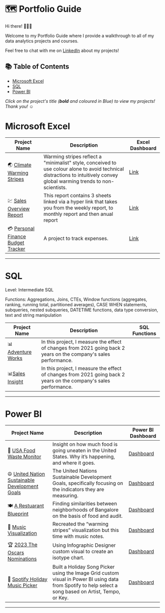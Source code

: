 # 🗺 Portfolio Guide

Hi there! 🙋🏻‍♀️

Welcome to my Portfolio Guide where I provide a walkthrough to all of my data analytics projects and courses.

Feel free to chat with me on [LinkedIn](inkedin.com/in/vera-ezinne-a66464209/) about my projects!

## 📚 Table of Contents
- [Microsoft Excel](#microsoft-excel)
- [SQL](#sql)
- [Power BI](#power-bi)

_Click on the project's title (**bold** and coloured in Blue) to view my projects! Thank you! ☺️_

# Microsoft Excel

| Project Name | Description | Excel Dashboard |
|---|---|---|
| 🌏 [Climate Warming Stripes](https://github.com/becomingtechsis/Excel-Dashboard/blob/main/Warming%20Stripe.xlsx) | Warming stripes reflect a "minimalist" style, conceived to use colour alone to avoid technical distractions to intuitively convey global warming trends to non-scientists. | [Link](https://github.com/becomingtechsis/Excel-Dashboard/blob/main/Warming%20Stripe.xlsx) |
| 💹 [Sales Overview Report](https://github.com/becomingtechsis/Excel-Dashboard/blob/main/Sales%20Report%20Dashboard.xlsx) | This report contains 3 sheets linked via a hyper link that takes you from the weekly report, to monthly report and then anual report | [Link](https://github.com/becomingtechsis/Excel-Dashboard/blob/main/Sales%20Report%20Dashboard.xlsx) |
| 💳 [Personal Finance Budget Tracker](https://github.com/becomingtechsis/Excel-Dashboard/blob/main/Personal%20Finance%20Tracker%20sheet.xlsx) | A project to track expenses. | [Link](https://github.com/becomingtechsis/Excel-Dashboard/blob/main/Personal%20Finance%20Tracker%20sheet.xlsx) |

***


# SQL

Level: Intermediate SQL

Functions: Aggregations, Joins, CTEs, Window functions (aggregates, ranking, running total, partitioned averages), CASE WHEN statements, subqueries, nested subqueries, DATETIME functions, data type conversion, text and string manipulation

| Project Name | Description | SQL Functions |
|---|---|---| 
| 📊[Adventure Works](https://github.com/becomingtechsis/Adventure-Works-DB) |In this project, I measure the effect of changes from 2021 going back 2 years on the company's sales performance. |  |   
| 📊[Sales Insight](https://github.com/becomingtechsis/Sales-Insight) |In this project, I measure the effect of changes from 2021 going back 2 years on the company's sales performance. |  |  

***

# Power BI

| Project Name | Description | Power BI Dashboard |
|---|---|---|
| 🍜 [USA Food Waste Monitor](https://github.com/becomingtechsis/United-States-Food-Waste-Monitor) | Insight on how much food is going uneaten in the United States. Why it’s happening, and where it goes.  | [Dashboard](https://app.powerbi.com/view?r=eyJrIjoiNGFmOWY5YTYtNDBhMy00YTQ3LTkwNGEtYzQxZDYzMWY1MmU5IiwidCI6IjBjNWY4MTdjLTgyOWQtNDE2NC1iN2JlLWE4ZTg2ZDg1YjY5ZiJ9) |
| ☮ [United Nation Sustainable Development Goals](https://github.com/becomingtechsis/United-Nations-Sustainable-Development-Goals-2021) | The United Nations Sustainable Development Goals, specifically focusing on the indicators they are measuring. | [Dashboard](https://app.powerbi.com/view?r=eyJrIjoiNmY3ZWVkMTktZjhmNy00ODdjLTlmYTMtMzJlNmYzMGEyYzJjIiwidCI6IjBjNWY4MTdjLTgyOWQtNDE2NC1iN2JlLWE4ZTg2ZDg1YjY5ZiJ9) |
| 🍽 [A Restuarant Blueprint](https://github.com/becomingtechsis/A-Restaurant-s-Blueprint) | Finding similarities between neighborhoods of Bangalore on the basis of food and audit.  | [Dashboard](https://app.powerbi.com/view?r=eyJrIjoiYWEzY2E2MjEtMzQ5NC00ZDNhLTlhYjgtM2M4ODY5MzdiZGUzIiwidCI6IjBjNWY4MTdjLTgyOWQtNDE2NC1iN2JlLWE4ZTg2ZDg1YjY5ZiJ9) |
| 🎼 [Music Visualization](https://github.com/becomingtechsis/Visualizing-Music) | Recreated the “warming stripes” visualization but this time with music notes. | [Dashboard](https://app.powerbi.com/view?r=eyJrIjoiOTM3MTZkNzktNzA5MC00YzMzLTlhODEtNDFhYzdhNWFhOGJmIiwidCI6IjBjNWY4MTdjLTgyOWQtNDE2NC1iN2JlLWE4ZTg2ZDg1YjY5ZiJ9) |
| 🏆 [2023 The Oscars Nominations](https://github.com/katiehuangx/Maven-Unicorn-Challenge) | Using Infographic Designer custom visual to create an isotype chart. | [Dashboard](https://app.powerbi.com/view?r=eyJrIjoiNmJkNzAzMDctNzUxMy00YjhiLWFkMzktZjIzNDMyYjRlYjI3IiwidCI6IjBjNWY4MTdjLTgyOWQtNDE2NC1iN2JlLWE4ZTg2ZDg1YjY5ZiJ9) |
| 🎵 [Spotify Holiday Music Picker](https://github.com/becomingtechsis/Spotify-Holiday-Music-Picker) | Built a Holiday Song Picker using the Image Grid custom visual in Power BI using data from Spotify to help select a song based on Artist, Tempo, or Key. | [Dashboard](https://app.powerbi.com/view?r=eyJrIjoiZDJlN2MyZWUtOWYyZC00M2RlLTgwZjYtMzBmZTc3ZGY3MWU5IiwidCI6IjBjNWY4MTdjLTgyOWQtNDE2NC1iN2JlLWE4ZTg2ZDg1YjY5ZiJ9) |

***

